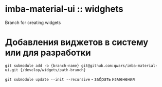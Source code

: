 # imba-material-ui :: widghets

Branch for creating widgets

# Добавления виджетов в систему или для разработки

`git submodule add -b {branch-name} git@github.com:qwars/imba-material-ui.git {/develop/widgets/path-branch}`

`git submodule update --init --recursive` - забрать изменения


